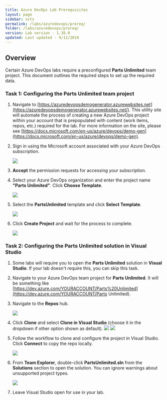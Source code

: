 ```yaml
---
title: Azure DevOps Lab Prerequisites
layout: page
sidebar: vsts
permalink: /labs/azuredevops/prereq/
folder: /labs/azuredevops/prereq/
version: Lab version - 1.38.0
updated: Last updated - 9/12/2019
---
```

<a name="Overview"></a>
## Overview ##
Certain Azure DevOps labs require a preconfigured **Parts Unlimited** team project. This document outlines the required steps to set up the required data.

<a name="Ex0Task1"></a>
### Task 1: Configuring the Parts Unlimited team project ###

1. Navigate to [https://azuredevopsdemogenerator.azurewebsites.net](https://azuredevopsdemogenerator.azurewebsites.net/). This utility site will automate the process of creating a new Azure DevOps project within your account that is prepopulated with content (work items, repos, etc.) required for the lab. For more information on the site, please see [https://docs.microsoft.com/en-us/azure/devops/demo-gen](https://docs.microsoft.com/en-us/azure/devops/demo-gen).

1. Sign in using the Microsoft account associated with your Azure DevOps subscription.

    ![](images/000.png)

1. **Accept** the permission requests for accessing your subscription.

1. Select your Azure DevOps organization and enter the project name **"Parts Unlimited"**. Click **Choose Template**.

    ![](images/001.png)

1. Select the **PartsUnlimited** template and click **Select Template**.

    ![](images/002.png)

1. Click **Create Project** and wait for the process to complete.

    ![](images/003.png)

<a name="Ex0Task2"></a>
### Task 2: Configuring the Parts Unlimited solution in Visual Studio ###

1. Some labs will require you to open the **Parts Unlimited** solution in **Visual Studio**. If your lab doesn't require this, you can skip this task.

1. Navigate to your Azure DevOps team project for **Parts Unlimited**. It will be something like [https://dev.azure.com/YOURACCOUNT/Parts%20Unlimited](https://dev.azure.com/YOURACCOUNT/Parts Unlimited).

1. Navigate to the **Repos** hub.

    ![](images/004.png)

1. Click **Clone** and select **Clone in Visual Studio** (choose it in the dropdown if other option shown as default).
    ![](images/clone.png)
    ![](images/005.png)

1. Follow the workflow to clone and configure the project in Visual Studio. Click **Connect** to copy the repo locally.

    ![](images/006.png)

1. From **Team Explorer**, double-click **PartsUnlimited.sln** from the **Solutions** section to open the solution. You can ignore warnings about unsupported project types.

    ![](images/007.png)

1. Leave Visual Studio open for use in your lab.

